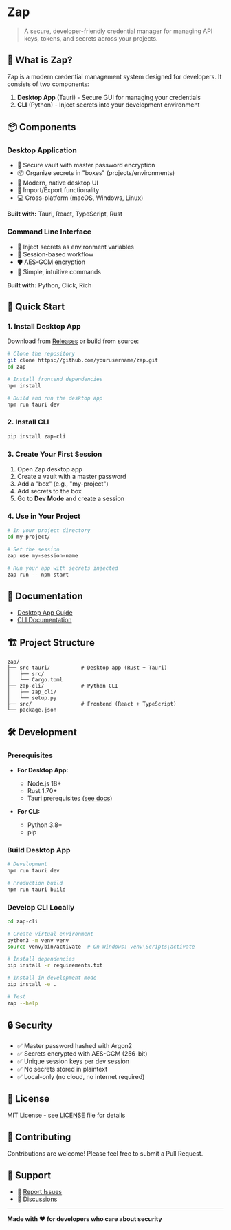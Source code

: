 # Zap

> A secure, developer-friendly credential manager for managing API keys, tokens, and secrets across your projects.

## 🎯 What is Zap?

Zap is a modern credential management system designed for developers. It consists of two components:

1. **Desktop App** (Tauri) - Secure GUI for managing your credentials
2. **CLI** (Python) - Inject secrets into your development environment

## 📦 Components

### Desktop Application
- 🔐 Secure vault with master password encryption
- 📦 Organize secrets in "boxes" (projects/environments)
- 🎨 Modern, native desktop UI
- 🔄 Import/Export functionality
- 💻 Cross-platform (macOS, Windows, Linux)

**Built with:** Tauri, React, TypeScript, Rust

### Command Line Interface
- 🚀 Inject secrets as environment variables
- 🔄 Session-based workflow
- 🛡️ AES-GCM encryption
- 📝 Simple, intuitive commands

**Built with:** Python, Click, Rich

## 🚀 Quick Start

### 1. Install Desktop App

Download from [Releases](https://github.com/yourusername/zap/releases) or build from source:

```bash
# Clone the repository
git clone https://github.com/yourusername/zap.git
cd zap

# Install frontend dependencies
npm install

# Build and run the desktop app
npm run tauri dev
```

### 2. Install CLI

```bash
pip install zap-cli
```

### 3. Create Your First Session

1. Open Zap desktop app
2. Create a vault with a master password
3. Add a "box" (e.g., "my-project")
4. Add secrets to the box
5. Go to **Dev Mode** and create a session

### 4. Use in Your Project

```bash
# In your project directory
cd my-project/

# Set the session
zap use my-session-name

# Run your app with secrets injected
zap run -- npm start
```

## 📖 Documentation

- [Desktop App Guide](./src-tauri/README.md)
- [CLI Documentation](./zap-cli/README.md)

## 🏗️ Project Structure

```
zap/
├── src-tauri/          # Desktop app (Rust + Tauri)
│   ├── src/
│   └── Cargo.toml
├── zap-cli/            # Python CLI
│   ├── zap_cli/
│   └── setup.py
├── src/                # Frontend (React + TypeScript)
└── package.json
```

## 🛠️ Development

### Prerequisites

- **For Desktop App:**
  - Node.js 18+
  - Rust 1.70+
  - Tauri prerequisites ([see docs](https://tauri.app/v1/guides/getting-started/prerequisites))

- **For CLI:**
  - Python 3.8+
  - pip

### Build Desktop App

```bash
# Development
npm run tauri dev

# Production build
npm run tauri build
```

### Develop CLI Locally

```bash
cd zap-cli

# Create virtual environment
python3 -m venv venv
source venv/bin/activate  # On Windows: venv\Scripts\activate

# Install dependencies
pip install -r requirements.txt

# Install in development mode
pip install -e .

# Test
zap --help
```

## 🔒 Security

- ✅ Master password hashed with Argon2
- ✅ Secrets encrypted with AES-GCM (256-bit)
- ✅ Unique session keys per dev session
- ✅ No secrets stored in plaintext
- ✅ Local-only (no cloud, no internet required)

## 📝 License

MIT License - see [LICENSE](./LICENSE) file for details

## 🤝 Contributing

Contributions are welcome! Please feel free to submit a Pull Request.

## 📧 Support

- 🐛 [Report Issues](https://github.com/yourusername/zap/issues)
- 💬 [Discussions](https://github.com/yourusername/zap/discussions)

---

**Made with ❤️ for developers who care about security**